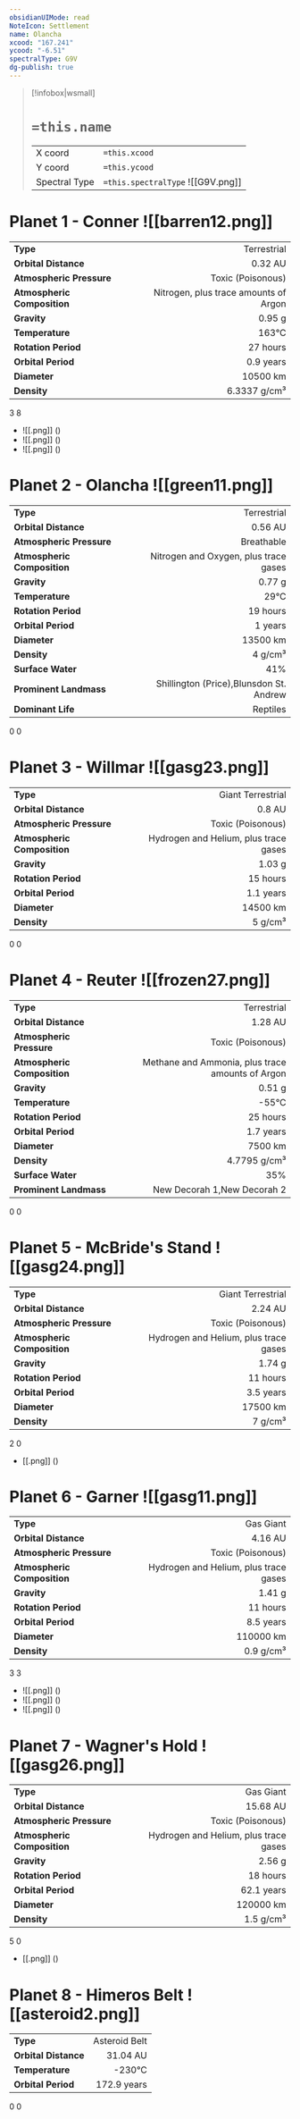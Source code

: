 ```yaml
---
obsidianUIMode: read
NoteIcon: Settlement
name: Olancha
xcood: "167.241"
ycood: "-6.51"
spectralType: G9V
dg-publish: true
---
```

> [!infobox|wsmall]
> # `=this.name`
> | | |
> | - | - |
> | X coord | `=this.xcood` |
> | Y coord| `=this.ycood` |
> | Spectral Type | `=this.spectralType` ![[G9V.png]] |

# Planet 1 - Conner ![[barren12.png]]
|                             |                           |
| --------------------------- | -------------------------:|
| **Type**                    |             Terrestrial |
| **Orbital Distance**        |   0.32 AU |
| **Atmospheric Pressure**    |       Toxic (Poisonous) |
| **Atmospheric Composition** |      Nitrogen, plus trace amounts of Argon |
| **Gravity**                 |        0.95 g |
| **Temperature**             |    163°C |
| **Rotation Period**         |  27 hours |
| **Orbital Period** | 0.9 years |
| **Diameter**                |      10500 km | 
| **Density**                 |    6.3337 g/cm³ |



3
8

- ![[.png]]  ()
- ![[.png]]  ()
- ![[.png]]  ()


# Planet 2 - Olancha ![[green11.png]]
|                             |                           |
| --------------------------- | -------------------------:|
| **Type**                    |             Terrestrial |
| **Orbital Distance**        |   0.56 AU |
| **Atmospheric Pressure**    |       Breathable |
| **Atmospheric Composition** |      Nitrogen and Oxygen, plus trace gases |
| **Gravity**                 |        0.77 g |
| **Temperature**             |    29°C |
| **Rotation Period**         |  19 hours |
| **Orbital Period** | 1 years |
| **Diameter**                |      13500 km | 
| **Density**                 |    4 g/cm³ |
| **Surface Water**           |           41% | 
| **Prominent Landmass**      |         Shillington (Price),Blunsdon St. Andrew | 
| **Dominant Life**           |         Reptiles |



0
0



# Planet 3 - Willmar ![[gasg23.png]]
|                             |                           |
| --------------------------- | -------------------------:|
| **Type**                    |             Giant Terrestrial |
| **Orbital Distance**        |   0.8 AU |
| **Atmospheric Pressure**    |       Toxic (Poisonous) |
| **Atmospheric Composition** |      Hydrogen and Helium, plus trace gases |
| **Gravity**                 |        1.03 g |
| **Rotation Period**         |  15 hours |
| **Orbital Period** | 1.1 years |
| **Diameter**                |      14500 km | 
| **Density**                 |    5 g/cm³ |



0
0



# Planet 4 - Reuter ![[frozen27.png]]
|                             |                           |
| --------------------------- | -------------------------:|
| **Type**                    |             Terrestrial |
| **Orbital Distance**        |   1.28 AU |
| **Atmospheric Pressure**    |       Toxic (Poisonous) |
| **Atmospheric Composition** |      Methane and Ammonia, plus trace amounts of Argon |
| **Gravity**                 |        0.51 g |
| **Temperature**             |    -55°C |
| **Rotation Period**         |  25 hours |
| **Orbital Period** | 1.7 years |
| **Diameter**                |      7500 km | 
| **Density**                 |    4.7795 g/cm³ |
| **Surface Water**           |           35% | 
| **Prominent Landmass**      |         New Decorah 1,New Decorah 2 | 



0
0



# Planet 5 - McBride's Stand ![[gasg24.png]]
|                             |                           |
| --------------------------- | -------------------------:|
| **Type**                    |             Giant Terrestrial |
| **Orbital Distance**        |   2.24 AU |
| **Atmospheric Pressure**    |       Toxic (Poisonous) |
| **Atmospheric Composition** |      Hydrogen and Helium, plus trace gases |
| **Gravity**                 |        1.74 g |
| **Rotation Period**         |  11 hours |
| **Orbital Period** | 3.5 years |
| **Diameter**                |      17500 km | 
| **Density**                 |    7 g/cm³ |



2
0

- [[.png]]  ()

# Planet 6 - Garner ![[gasg11.png]]
|                             |                           |
| --------------------------- | -------------------------:|
| **Type**                    |             Gas Giant |
| **Orbital Distance**        |   4.16 AU |
| **Atmospheric Pressure**    |       Toxic (Poisonous) |
| **Atmospheric Composition** |      Hydrogen and Helium, plus trace gases |
| **Gravity**                 |        1.41 g |
| **Rotation Period**         |  11 hours |
| **Orbital Period** | 8.5 years |
| **Diameter**                |      110000 km | 
| **Density**                 |    0.9 g/cm³ |



3
3

- ![[.png]]  ()
- ![[.png]]  ()
- ![[.png]]  ()


# Planet 7 - Wagner's Hold ![[gasg26.png]]
|                             |                           |
| --------------------------- | -------------------------:|
| **Type**                    |             Gas Giant |
| **Orbital Distance**        |   15.68 AU |
| **Atmospheric Pressure**    |       Toxic (Poisonous) |
| **Atmospheric Composition** |      Hydrogen and Helium, plus trace gases |
| **Gravity**                 |        2.56 g |
| **Rotation Period**         |  18 hours |
| **Orbital Period** | 62.1 years |
| **Diameter**                |      120000 km | 
| **Density**                 |    1.5 g/cm³ |



5
0

- [[.png]]  ()

# Planet 8 - Himeros Belt ![[asteroid2.png]]
|                             |                           |
| --------------------------- | -------------------------:|
| **Type**                    |             Asteroid Belt |
| **Orbital Distance**        |   31.04 AU |
| **Temperature**             |    -230°C |
| **Orbital Period** | 172.9 years |



0
0



